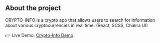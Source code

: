 
<h2>About the project</h2>

<p>CRYPTO-INFO is a crypto app that allows users to search for information about various
cryptocurrencies in real time. (React, SCSS, Chakra UI)</p>

👉 Live Demo: <a href='Crypto-Info'>Crypto-Info Demo</a>
